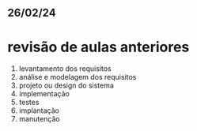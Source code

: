 ## 26/02/24
# revisão de aulas anteriores

1. levantamento dos requisitos
2. análise e modelagem dos requisitos 
3. projeto ou design do sistema
4. implementação
5. testes 
6. implantação
7. manutenção